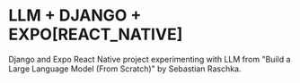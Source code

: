 # LLM + DJANGO + EXPO[REACT_NATIVE]

Django and Expo React Native project experimenting with LLM from "Build a Large Language Model (From Scratch)" by Sebastian Raschka.